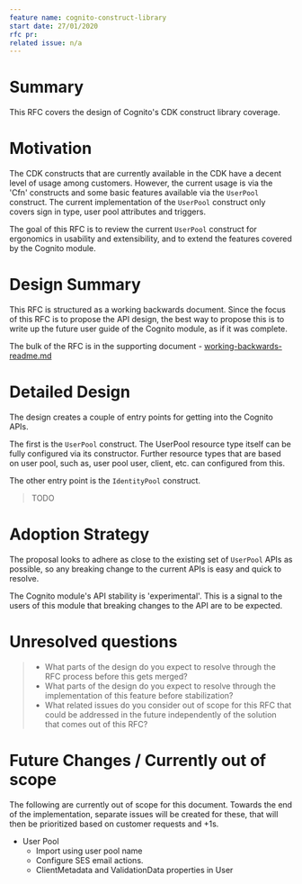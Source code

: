 ```yaml
---
feature name: cognito-construct-library
start date: 27/01/2020
rfc pr:
related issue: n/a
---
```


# Summary

This RFC covers the design of Cognito's CDK construct library coverage.

# Motivation

The CDK constructs that are currently available in the CDK have a decent level of usage among customers. However, the
current usage is via the 'Cfn' constructs and some basic features available via the `UserPool` construct. The current
implementation of the `UserPool` construct only covers sign in type, user pool attributes and triggers.

The goal of this RFC is to review the current `UserPool` construct for ergonomics in usability and extensibility, and
to extend the features covered by the Cognito module.

# Design Summary

This RFC is structured as a working backwards document. Since the focus of this RFC is to propose the API design, the
best way to propose this is to write up the future user guide of the Cognito module, as if it was complete.

The bulk of the RFC is in the supporting document -
[working-backwards-readme.md](./0095-cognito-construct-library/working-backwards-readme.md)

# Detailed Design

The design creates a couple of entry points for getting into the Cognito APIs.

The first is the `UserPool` construct. The UserPool resource type itself can be fully configured via its constructor.
Further resource types that are based on user pool, such as, user pool user, client, etc. can configured from this.

The other entry point is the `IdentityPool` construct.
> TODO

# Adoption Strategy

The proposal looks to adhere as close to the existing set of `UserPool` APIs as possible, so any breaking change to the
current APIs is easy and quick to resolve.

The Cognito module's API stability is 'experimental'. This is a signal to the users of this module that breaking
changes to the API are to be expected.

# Unresolved questions

> - What parts of the design do you expect to resolve through the RFC process
>   before this gets merged?
> - What parts of the design do you expect to resolve through the implementation
>   of this feature before stabilization?
> - What related issues do you consider out of scope for this RFC that could be
>   addressed in the future independently of the solution that comes out of this
>   RFC?

# Future Changes / Currently out of scope

The following are currently out of scope for this document. Towards the end of the implementation, separate issues will
be created for these, that will then be prioritized based on customer requests and +1s.

* User Pool
  * Import using user pool name
  * Configure SES email actions.
  * ClientMetadata and ValidationData properties in User
